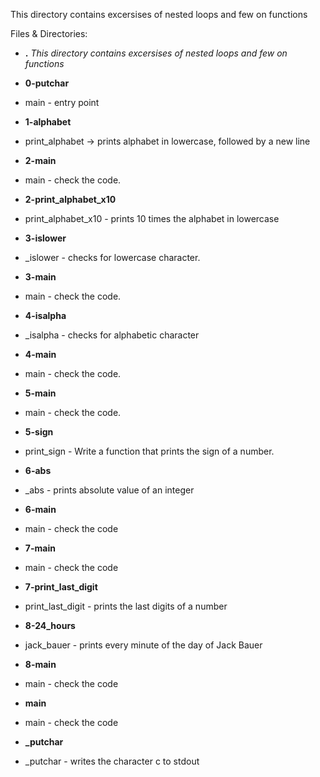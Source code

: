 This directory contains excersises of nested loops and few on functions

Files & Directories:

- **.**
*This directory contains excersises of nested loops and few on functions*

- **0-putchar**
*  main - entry point

- **1-alphabet**
*  print_alphabet -> prints  alphabet in lowercase, followed by a new line

- **2-main**
*  main - check the code.

- **2-print_alphabet_x10**
*  print_alphabet_x10 - prints 10 times the alphabet in lowercase

- **3-islower**
*  _islower - checks for lowercase character.

- **3-main**
*  main - check the code.

- **4-isalpha**
*  _isalpha - checks for alphabetic character

- **4-main**
*  main - check the code.

- **5-main**
*  main - check the code.

- **5-sign**
*  print_sign - Write a function that prints the sign of a number.

- **6-abs**
*  _abs - prints absolute value of an integer

- **6-main**
*  main - check the code

- **7-main**
*  main - check the code

- **7-print_last_digit**
*  print_last_digit - prints the last digits of a number

- **8-24_hours**
*  jack_bauer - prints every minute of the day of Jack Bauer

- **8-main**
*  main - check the code

- **main**
*  main - check the code

- **_putchar**
*  _putchar - writes the character c to stdout

